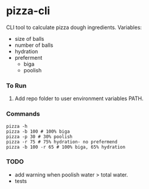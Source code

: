 # pizza-cli
CLI tool to calculate pizza dough ingredients.
Variables:
- size of balls
- number of balls
- hydration
- preferment
    - biga
    - poolish

### To Run
1. Add repo folder to user environment variables PATH.

### Commands
```
pizza -h
pizza -b 100 # 100% biga 
pizza -p 30 # 30% poolish
pizza -r 75 # 75% hydration- no prefermend
pizza -b 100 -r 65 # 100% biga, 65% hydration
```

### TODO
- add warning when poolish water > total water.
- tests
